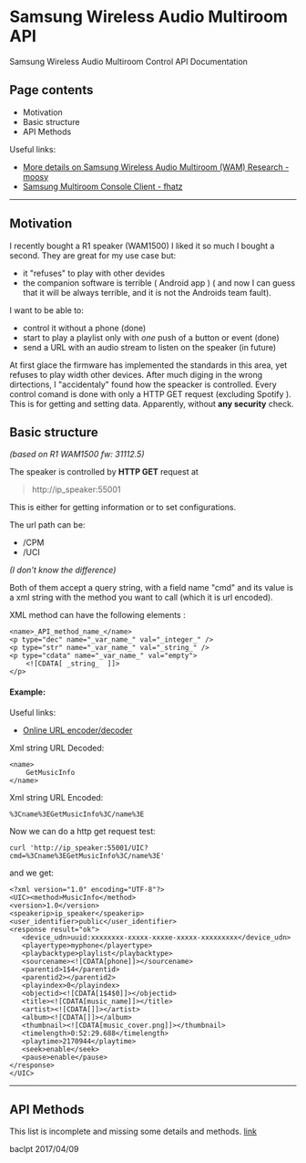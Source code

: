 # Samsung Wireless Audio Multiroom API 

Samsung Wireless Audio Multiroom Control API Documentation

## Page contents 

* Motivation
* Basic structure
* API Methods

Useful links:
* [More details on Samsung Wireless Audio Multiroom (WAM) Research - moosy](https://sites.google.com/view/samsungwirelessaudiomultiroom/) 
* [Samsung Multiroom Console Client - fhatz](https://gist.github.com/fhatz/f5645682f3f1d73583035980a921f59b)
 
* * *

## Motivation

I recently bought a R1 speaker (WAM1500) I liked it so much I bought a second. They are great for my use case but:
* it "refuses" to play with other devides 
* the companion software is terrible ( Android app ) ( and now I can guess that it will be always terrible, and it is not the Androids team fault). 

I want to be able to:
* control it without a phone (done)
* start to play a playlist only with *one* push of a button or event (done)
* send a URL with an audio stream to listen on the speaker (in future)

   
At first glace the firmware has implemented the standards in this area, yet refuses to play width other devices. 
After much diging in the wrong dirtections, I "accidentaly" found how the speacker is controlled. 
Every control comand is done with only a HTTP GET request (excluding Spotify ). 
This is for getting and setting data. 
Apparently, without **any security** check. 






## Basic structure 
_(based on R1 WAM1500 fw: 31112.5)_
 

The speaker is controlled by **HTTP GET** request at 
> http://ip_speaker:55001

This is either for getting information or to set configurations.

The url path can be:
* /CPM
* /UCI 

_(I don't know the difference)_



Both of them accept a query string, with a field name "cmd" and its value is a xml string with the method you want to call (which it is url encoded).


XML method can have the following elements :
```  
<name>_API_method_name_</name>
<p type="dec" name="_var_name_" val="_integer_" />
<p type="str" name="_var_name_" val="_string_" />
<p type="cdata" name="_var_name_" val="empty">
    <![CDATA[ _string_  ]]>
</p>
```

#### Example: 
Useful links: 
* [Online URL encoder/decoder](http://meyerweb.com/eric/tools/dencoder/) 
 

Xml string URL Decoded:
``` 
<name>
    GetMusicInfo
</name>
```

Xml string URL Encoded:

	%3Cname%3EGetMusicInfo%3C/name%3E



Now we can do a http get request test:

	curl 'http://ip_speaker:55001/UIC?cmd=%3Cname%3EGetMusicInfo%3C/name%3E'
	
and we get:
 ``` 
<?xml version="1.0" encoding="UTF-8"?>
<UIC><method>MusicInfo</method>
<version>1.0</version>
<speakerip>ip_speaker</speakerip>
<user_identifier>public</user_identifier>
<response result="ok">
    <device_udn>uuid:xxxxxxxx-xxxxx-xxxxe-xxxxx-xxxxxxxxx</device_udn>
    <playertype>myphone</playertype>
    <playbacktype>playlist</playbacktype>
    <sourcename><![CDATA[phone]]></sourcename>
    <parentid>1$4</parentid>
    <parentid2></parentid2>
    <playindex>0</playindex>
    <objectid><![CDATA[1$4$0]]></objectid>
    <title><![CDATA[music_name]]></title>
    <artist><![CDATA[]]></artist>
    <album><![CDATA[]]></album>
    <thumbnail><![CDATA[music_cover.png]]></thumbnail>
    <timelength>0:52:29.688</timelength>
    <playtime>2170944</playtime>
    <seek>enable</seek>
    <pause>enable</pause>
</response>
</UIC>
```


****
## API Methods

This list is incomplete and missing some details and methods.  [link](API_Methods.md)



baclpt 2017/04/09
